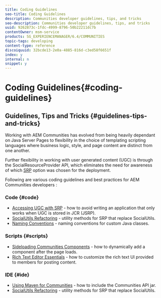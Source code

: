 ```yaml
---
title: Coding Guidelines
seo-title: Coding Guidelines
description: Communities developer guidelines, tips, and tricks
seo-description: Communities developer guidelines, tips, and tricks
uuid: 9262873c-1fdc-4999-8796-50b22211dc7b
contentOwner: msm-service
products: SG_EXPERIENCEMANAGER/6.4/COMMUNITIES
topic-tags: developing
content-type: reference
discoiquuid: 32bcde13-2e0a-4885-816d-c3ed58f6651f
index: y
internal: n
snippet: y
---
```


# Coding Guidelines{#coding-guidelines}

## Guidelines, Tips and Tricks {#guidelines-tips-and-tricks}

Working with AEM Communities has evolved from being heavily dependant on Java Server Pages to flexibility in the choice of templating scripting languages where business logic, style, and page content are distinct from one another.

Further flexibility in working with user generated content (UGC) is through the SocialResourceProvider API, which eliminates the need for awareness of which [SRP](../../communities/using/srp.md) option was chosen for the deployment.

Following are various coding guidelines and best practices for AEM Communities developers :

### Code {#code}

* [Accessing UGC with SRP](../../communities/using/accessing-ugc-with-srp.md) - how to avoid writing an application that only works when UGC is stored in JCR (JSRP).
* [SocialUtils Refactoring](../../communities/using/socialutils.md) - utility methods for SRP that replace SocialUtils.
* [Naming Conventions](../../communities/using/naming-conventions.md) - naming conventions for custom Java classes.

### Scripts {#scripts}

* [Sideloading Communities Components](../../communities/using/sideloading.md) - how to dynamically add a component after the page loads.
* [Rich Text Editor Essentials](../../communities/using/rte.md) - how to customize the rich text UI provided to members for posting content.

### IDE {#ide}

* [Using Maven for Communities](../../communities/using/maven.md) - how to include the Communities API jar.
* [SocialUtils Refactoring](../../communities/using/socialutils.md) - utility methods for SRP that replace SocialUtils.

